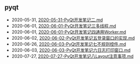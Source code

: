## pyqt
* 2020-05-31, [2020-05-31-PyQt开发笔记二.md](../posts\2020-05-31-PyQt开发笔记二.md)
* 2020-06-01, [2020-06-01-PyQt开发笔记三多线程.md](../posts\2020-06-01-PyQt开发笔记三多线程.md)
* 2020-06-01, [2020-06-01-PyQt开发笔记四通用Worker.md](../posts\2020-06-01-PyQt开发笔记四通用Worker.md)
* 2020-06-02, [2020-06-02-PyQt开发笔记五登录窗口的实现.md](../posts\2020-06-02-PyQt开发笔记五登录窗口的实现.md)
* 2020-06-26, [2020-06-03-PyQt开发笔记七不规则控件.md](../posts\2020-06-03-PyQt开发笔记七不规则控件.md)
* 2020-06-03, [2020-06-03-PyQt开发笔记六日志打印窗口.md](../posts\2020-06-03-PyQt开发笔记六日志打印窗口.md)
* 2020-07-27, [2020-07-27-PyQt开发笔记八Layout注意事项.md](../posts\2020-07-27-PyQt开发笔记八Layout注意事项.md)